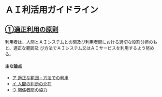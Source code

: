 # ＡＩ利活用ガイドライン

## [①適正利用の原則](./jpn/detail/01.md)

利用者は、人間とＡＩシステムとの間及び利用者間における適切な役割分担のもと、適正な範囲及
び方法でＡＩシステム又はＡＩサービスを利用するよう努める。

#### 主な論点
* [ア 適正な範囲・方法での利用](./jpn/detail/01.md)
* [イ 人間の判断の介在](./jpn/detail/01.md)
* [ウ 関係者間の協力](./jpn/detail/01.md)
